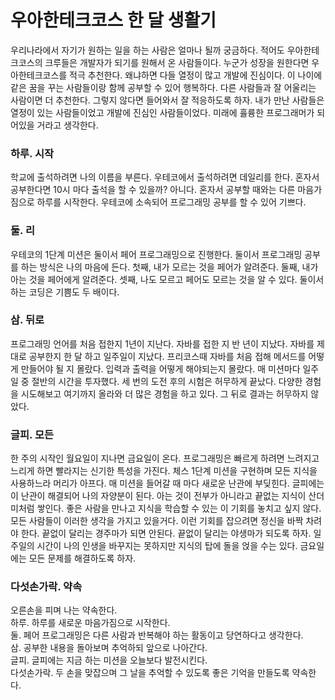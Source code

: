 # 우아한테크코스 한 달 생활기
우리나라에서 자기가 원하는 일을 하는 사람은 얼마나 될까 궁금하다. 적어도 우아한테크코스의 크루들은 개발자가 되기를 원해서 온 사람들이다.
누군가 성장을 원한다면 우아한테크코스를 적극 추천한다.
왜냐하면 다들 열정이 많고 개발에 진심이다.
이 나이에 같은 꿈을 꾸는 사람들이랑 함께 공부할 수 있어 행복하다.
다른 사람들과 잘 어울리는 사람이면 더 추천한다. 그렇지 않다면 들어와서 잘 적응하도록 하자. 
내가 만난 사람들은 열정이 있는 사람들이었고 개발에 진심인 사람들이었다. 미래에 휼륭한 프로그래머가 되어있을 거라고 생각한다.

### 하루. 시작
학교에 출석하려면 나의 이름을 부른다. 우테코에서 출석하려면 데일리를 한다. 혼자서 공부한다면 10시 마다 출석을 할 수 있을까? 아니다. 
혼자서 공부할 때와는 다른 마음가짐으로 하루를 시작한다. 우테코에 소속되어 프로그래밍 공부를 할 수 있어 기쁘다. 

### 둘. 리
우테코의 1단계 미션은 둘이서 페어 프로그래밍으로 진행한다. 둘이서 프로그래밍 공부를 하는 방식은 나의 마음에 든다. 
첫째, 내가 모르는 것을 페어가 알려준다. 
둘째, 내가 아는 것을 페어에게 알려준다. 
셋째, 나도 모르고 페어도 모르는 것을 알 수 있다.
둘이서 하는 코딩은 기쁨도 두 배이다.

### 삼. 뒤로
프로그래밍 언어를 처음 접한지 1년이 지난다. 자바를 접한 지 반 년이 지났다. 
자바를 제대로 공부한지 한 달 하고 일주일이 지났다. 프리코스때 자바를 처음 접해 메서드를 어떻게 만들어야 될 지 몰랐다. 
입력과 출력을 어떻게 해야되는지 몰랐다. 매 미션마다 일주일 중 절반의 시간을 투자했다. 세 번의 도전 후의 시험은 허무하게 끝났다. 
다양한 경험을 시도해보고 여기까지 올라와 더 많은 경험을 하고 있다. 그 뒤로 결과는 허무하지 않았다.

### 글피. 모든
한 주의 시작인 월요일이 지나면 금요일이 온다. 프로그래밍은 빠르게 하려면 느려지고 느리게 하면 빨라지는 신기한 특성을 가진다. 
체스 1단계 미션을 구현하며 모든 지식을 사용하느라 머리가 아프다. 매 미션을 들어갈 때 마다 새로운 난관에 부딪힌다. 
글피에는 이 난관이 해결되어 나의 자양분이 된다. 아는 것이 전부가 아니라고 끝없는 지식이 산더미처럼 쌓인다. 
좋은 사람을 만나고 지식을 학습할 수 있는 이 기회를 놓치고 싶지 않다. 모든 사람들이 이러한 생각을 가지고 있을거다. 
이런 기회를 잡으려면 정신을 바짝 차려야 한다. 끝없이 달리는 경주마가 되면 안된다. 끝없이 달리는 야생마가 되도록 하자. 
일주일의 시간이 나의 인생을 바꾸지는 못하지만 지식의 탑에 돌을 얹을 수는 있다. 금요일에는 모든 문제를 해결하도록 하자.

### 다섯손가락. 약속
오른손을 피며 나는 약속한다.  
하루. 하루를 새로운 마음가짐으로 시작한다.   
둘. 페어 프로그래밍은 다른 사람과 반복해야 하는 활동이고 당연하다고 생각한다.   
삼. 공부한 내용을 돌아보며 추억하되 앞으로 나아간다.  
글피. 글피에는 지금 하는 미션을 오늘보다 발전시킨다.  
다섯손가락. 두 손을 맞잡으며 그 날을 추억할 수 있도록 좋은 기억을 만들도록 약속한다.  